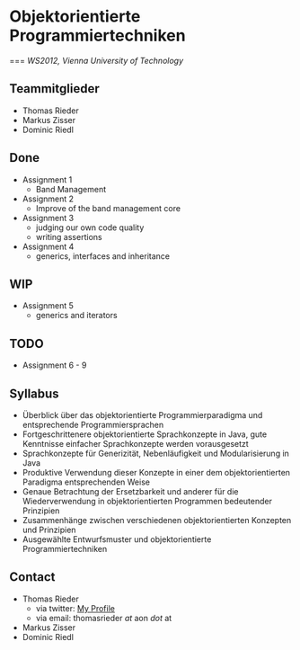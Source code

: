 # Objektorientierte Programmiertechniken
===
_WS2012, Vienna University of Technology_

## Teammitglieder
 - Thomas Rieder
 - Markus Zisser
 - Dominic Riedl

## Done
 - Assignment 1
   - Band Management
 - Assignment 2
   - Improve of the band management core
 - Assignment 3
   - judging our own code quality
   - writing assertions
 - Assignment 4
   - generics, interfaces and inheritance
 

## WIP
 - Assignment 5
    - generics and iterators


## TODO
 - Assignment 6 - 9
 
## Syllabus
 - Überblick über das objektorientierte Programmierparadigma und entsprechende Programmiersprachen
 - Fortgeschrittenere objektorientierte Sprachkonzepte in Java, gute Kenntnisse einfacher Sprachkonzepte werden vorausgesetzt
 - Sprachkonzepte für Generizität, Nebenläufigkeit und Modularisierung in Java
 - Produktive Verwendung dieser Konzepte in einer dem objektorientierten Paradigma entsprechenden Weise
 - Genaue Betrachtung der Ersetzbarkeit und anderer für die Wiederverwendung in objektorientierten Programmen bedeutender Prinzipien
 - Zusammenhänge zwischen verschiedenen objektorientierten Konzepten und Prinzipien
 - Ausgewählte Entwurfsmuster und objektorientierte Programmiertechniken
 
 
## Contact
 - Thomas Rieder
    - via twitter: [My Profile](https://twitter.com/#!/thomasrieder)
    - via email: thomasrieder _at_ aon _dot_ at
 - Markus Zisser
 - Dominic Riedl